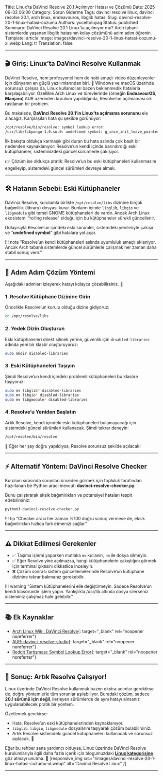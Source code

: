 Title: Linux’ta DaVinci Resolve 20.1 Açılmıyor Hatası ve Çözümü
Date: 2025-09-02 06:30
Category: Sorun Giderme
Tags: davinci resolve linux, davinci resolve 20.1, arch linux, endeavouros, libglib hatası
Slug: davinci-resolve-20-1-linux-hatasi-cozumu
Authors: yuceltoluyag
Status: published
Summary: DaVinci Resolve 20.1 Linux’ta açılmıyor mu? Arch tabanlı sistemlerde yaşanan libglib hatasının kolay çözümünü adım adım öğrenin.
Template: article
Image: images/davinci-resolve-20-1-linux-hatasi-cozumu-xl.webp
Lang: tr
Translation: false

---

## 🎬 Giriş: Linux’ta DaVinci Resolve Kullanmak

DaVinci Resolve, hem profesyonel hem de hobi amaçlı video düzenleyenler için dünyanın en güçlü yazılımlarından biri. 🎥 Windows ve macOS üzerinde sorunsuz çalışsa da, Linux kullanıcıları bazen beklenmedik hatalarla karşılaşabiliyor. Özellikle Arch Linux ve türevlerinde (örneğin **EndeavourOS**, **Manjaro**) AUR üzerinden kurulum yapıldığında, Resolve’un açılmaması sık rastlanan bir problem.

Bu makalede, **DaVinci Resolve 20.1’in Linux’ta açılmama sorununu** ele alacağız. Karşılaşılan hata şu şekilde görünüyor:

```bash
/opt/resolve/bin/resolve: symbol lookup error:
/usr/lib/libpango-1.0.so.0: undefined symbol: g_once_init_leave_pointer
```

İlk bakışta oldukça karmaşık gibi duran bu hata aslında çok basit bir nedenden kaynaklanıyor: Resolve’un kendi içinde barındırdığı eski kütüphaneler, sisteminizdeki güncel sürümlerle çakışıyor.

👉 Çözüm ise oldukça pratik: Resolve’un bu eski kütüphaneleri kullanmasını engelleyip, sistemdeki güncel sürümleri devreye almak.

---

## 🛠️ Hatanın Sebebi: Eski Kütüphaneler

DaVinci Resolve, kurulumla birlikte `/opt/resolve/libs` dizinine birçok bağımlılık (library) dosyası kurar. Bunların içinde `libglib`, `libgio` ve `libgmodule` gibi temel GNOME kütüphaneleri de vardır. Ancak Arch Linux ekosistemi “rolling release" olduğu için bu kütüphaneler sürekli güncellenir.

Dolayısıyla Resolve’un içindeki eski sürümler, sistemdeki yenileriyle çakışır ve “**undefined symbol**" gibi hatalara yol açar.

!!! note "Resolve’un kendi kütüphaneleri aslında uyumluluk amaçlı ekleniyor. Ancak Arch tabanlı sistemlerde güncel sürümlerle çalışmak her zaman daha stabil sonuç verir."

---

## 🔧 Adım Adım Çözüm Yöntemi

Aşağıdaki adımları izleyerek hatayı kolayca çözebilirsiniz. 🚀

### 1. Resolve Kütüphane Dizinine Girin

Öncelikle Resolve’un kurulu olduğu dizine gidiyoruz:

```bash
cd /opt/resolve/libs
```

### 2. Yedek Dizin Oluşturun

Eski kütüphaneleri direkt silmek yerine, güvenlik için `disabled-libraries` adında yeni bir klasör oluşturuyoruz:

```bash
sudo mkdir disabled-libraries
```

### 3. Eski Kütüphaneleri Taşıyın

Şimdi Resolve’un kendi içindeki problemli kütüphaneleri bu klasöre taşıyoruz:

```bash
sudo mv libglib* disabled-libraries
sudo mv libgio* disabled-libraries
sudo mv libgmodule* disabled-libraries
```

### 4. Resolve’u Yeniden Başlatın

Artık Resolve, kendi içindeki eski kütüphaneleri bulamayacağı için sistemdeki güncel sürümleri kullanacak. Şimdi tekrar deneyin:

```bash
/opt/resolve/bin/resolve
```

🎉 Eğer her şey doğru yapıldıysa, Resolve sorunsuz şekilde açılacak!

---

## ⚡ Alternatif Yöntem: DaVinci Resolve Checker

Kurulum sırasında sorunları önceden görmek için topluluk tarafından hazırlanan bir Python aracı mevcut: **davinci-resolve-checker.py**.

Bunu çalıştırarak eksik bağımlılıkları ve potansiyel hataları tespit edebilirsiniz:

```bash
python3 davinci-resolve-checker.py
```

!!! tip "Checker aracı her zaman %100 doğru sonuç vermese de, eksik bağımlılıkları hızlıca fark etmenizi sağlar."

---

## ⚠️ Dikkat Edilmesi Gerekenler

- ✅ Taşıma işlemi yaparken mutlaka `mv` kullanın, `rm` ile dosya silmeyin.
- ✅ Eğer Resolve yine açılmazsa, hangi kütüphanelerin çakıştığını görmek için terminal çıktısını dikkatlice inceleyin.
- ❌ Çözüm sonrası sistem güncellemelerinde Resolve’un kütüphane dizinine tekrar bakmanız gerekebilir.

!!! warning "Sistem kütüphanelerini elle değiştirmeyin. Sadece Resolve’un kendi klasöründe işlem yapın. Yanlışlıkla /usr/lib altında dosya silerseniz sisteminiz çalışmaz hale gelebilir."

---

## 📚 Ek Kaynaklar

- [Arch Linux Wiki: DaVinci Resolve](https://wiki.archlinux.org/title/DaVinci_Resolve){: target="\_blank" rel="noopener noreferrer"}
- [AUR: davinci-resolve-studio](https://aur.archlinux.org/packages/davinci-resolve-studio){: target="\_blank" rel="noopener noreferrer"}
- [Reddit Tartışması: Symbol Lookup Error](https://www.reddit.com/r/davinciresolve/comments/1d7cr2w/optresolvebinresolve_symbol_lookup_error/){: target="\_blank" rel="noopener noreferrer"}

---

## 🏁 Sonuç: Artık Resolve Çalışıyor!

Linux üzerinde DaVinci Resolve kullanmak bazen ekstra adımlar gerektirse de, doğru yöntemlerle tüm sorunlar aşılabiliyor. Buradaki çözüm, sadece **20.1 sürümü için değil**, ilerleyen sürümlerde de aynı hatayı alırsanız uygulanabilecek pratik bir yöntem.

Özetlemek gerekirse:

- Hata, Resolve’un eski kütüphanelerinden kaynaklanıyor.
- `libglib`, `libgio`, `libgmodule` dosyalarını taşıyarak çözüm bulabilirsiniz.
- Artık Resolve sistemdeki güncel kütüphaneleri kullanacak ve sorunsuz açılacak. 🎉

Eğer bu rehber sana yardımcı olduysa, Linux üzerinde DaVinci Resolve kurulumlarıyla ilgili daha fazla içerik için blogumuzdaki **[Linux kategorisine](/kategori/linux/)** göz atmayı unutma. 🐧
[responsive_img src="/images/davinci-resolve-20-1-linux-hatasi-cozumu-xl.webp" alt="Davinci Resolve Linux" /]

---
